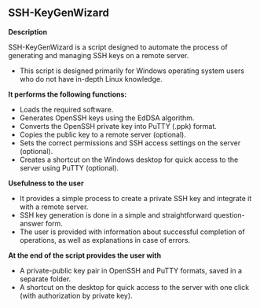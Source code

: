## SSH-KeyGenWizard


**Description**

SSH-KeyGenWizard is a script designed to automate the process of generating and managing SSH keys on a remote server.
- This script is designed primarily for Windows operating system users who do not have in-depth Linux knowledge.


**It performs the following functions:**
- Loads the required software.
- Generates OpenSSH keys using the EdDSA algorithm.
- Converts the OpenSSH private key into PuTTY (.ppk) format.
- Copies the public key to a remote server (optional).
- Sets the correct permissions and SSH access settings on the server (optional).
- Creates a shortcut on the Windows desktop for quick access to the server using PuTTY (optional).


**Usefulness to the user**
- It provides a simple process to create a private SSH key and integrate it with a remote server.
- SSH key generation is done in a simple and straightforward question-answer form.
- The user is provided with information about successful completion of operations, as well as explanations in case of errors.


**At the end of the script provides the user with**
- A private-public key pair in OpenSSH and PuTTY formats, saved in a separate folder.
- A shortcut on the desktop for quick access to the server with one click (with authorization by private key).
